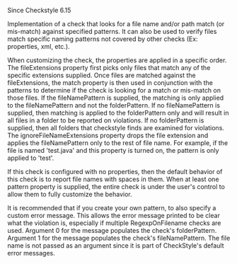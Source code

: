 Since Checkstyle 6.15

Implementation of a check that looks for a file name and/or path match
(or mis-match) against specified patterns. It can also be used to verify
files match specific naming patterns not covered by other checks (Ex:
properties, xml, etc.).

When customizing the check, the properties are applied in a specific
order. The fileExtensions property first picks only files that match any
of the specific extensions supplied. Once files are matched against the
fileExtensions, the match property is then used in conjunction with the
patterns to determine if the check is looking for a match or mis-match
on those files. If the fileNamePattern is supplied, the matching is only
applied to the fileNamePattern and not the folderPattern. If no
fileNamePattern is supplied, then matching is applied to the
folderPattern only and will result in all files in a folder to be
reported on violations. If no folderPattern is supplied, then all
folders that checkstyle finds are examined for violations. The
ignoreFileNameExtensions property drops the file extension and applies
the fileNamePattern only to the rest of file name. For example, if the
file is named \'test.java\' and this property is turned on, the pattern
is only applied to \'test\'.

If this check is configured with no properties, then the default
behavior of this check is to report file names with spaces in them. When
at least one pattern property is supplied, the entire check is under the
user\'s control to allow them to fully customize the behavior.

It is recommended that if you create your own pattern, to also specify a
custom error message. This allows the error message printed to be clear
what the violation is, especially if multiple RegexpOnFilename checks
are used. Argument 0 for the message populates the check\'s
folderPattern. Argument 1 for the message populates the check\'s
fileNamePattern. The file name is not passed as an argument since it is
part of CheckStyle\'s default error messages.
